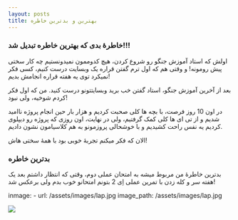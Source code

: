 ```yaml
---
layout: posts
title: بهترین و بدترین خاطره
---
```


### خاطرۀ بدی که بهترین خاطره تبدیل شد!!!

اولش که استاد آموزش جنگو رو شروع کردن، هیچ کدوممون نمیدونستیم چه کار سختی پیش رومونه!
و وقتی هم که اول ترم گفتن  قراره یک وبسایت درست کنیم، کسی فکر نمیکرد توی یه هفته قراره انجامش بدیم!

بعد از آخرین آموزش جنگو، استاد گفتن خب برید وبسایتتونو درست کنید. من که اول فکر کردم شوخیه، ولی نبود!

در اون 10 روز فرصت، با بچه ها کلی صحبت کردیم و هزار بار حین انجام پروژه ناامید شدیم و از تی ای ها کلی کمک گرفتیم، ولی در نهایت، اون روزی که پروژه رو دیپلوی کردیم یه نفس راحت کشیدیم و با خوشحالی پروزمونو به هم کلاسیامون نشون دادیم.

الان که فکر میکنم تجربۀ خوبی بود با همۀ سختی هاش!


### بدترین خاطره

بدترین خاطرۀ من مربوط میشه به امتحان عملی دوم، وقتی که انتظار داشتم بعد یک هفته سر و کله زدن با تمرین عملی اِی 2 بتونم امتحانو خوب بدم ولی برعکس شد!


inmage: - url: /assets/images/lap.jpg
    image_path: /assets/images/lap.jpg

![][image]

[image]: data:/assets/images/lap.jpg


